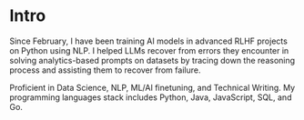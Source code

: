 # Intro

Since February, I have been training AI models in advanced RLHF projects on Python using NLP. I helped LLMs recover from errors they encounter in solving analytics-based prompts on datasets by tracing down the reasoning process and assisting them to recover from failure.

Proficient in Data Science, NLP, ML/AI finetuning, and Technical Writing. My programming languages stack includes Python, Java, JavaScript, SQL, and Go.